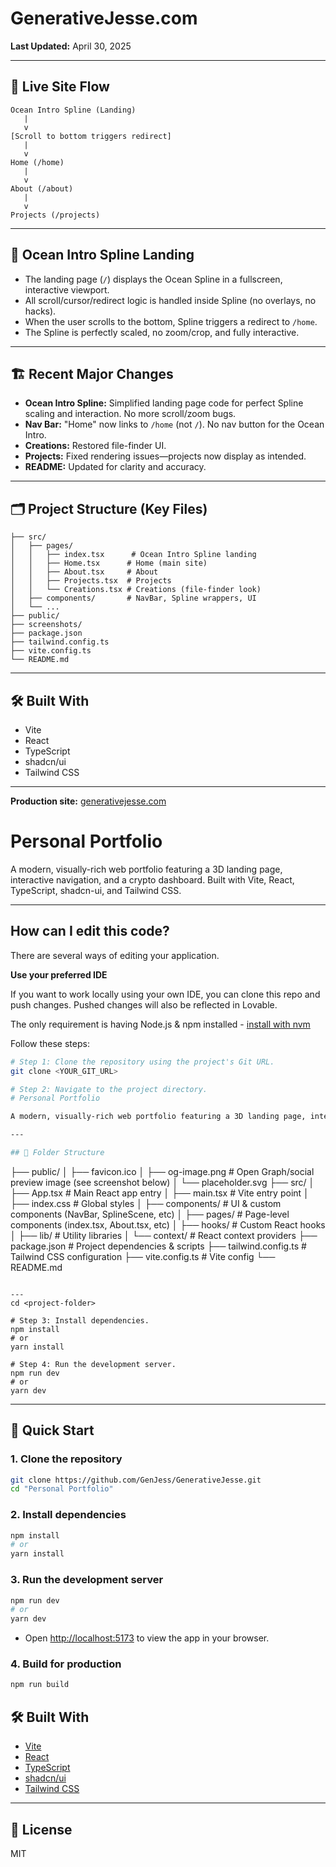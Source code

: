 # GenerativeJesse.com

**Last Updated:** April 30, 2025

---

## 🚀 Live Site Flow

```
Ocean Intro Spline (Landing)
   |
   v
[Scroll to bottom triggers redirect]
   |
   v
Home (/home)
   |
   v
About (/about)
   |
   v
Projects (/projects)
```

---

## 🌊 Ocean Intro Spline Landing
- The landing page (`/`) displays the Ocean Spline in a fullscreen, interactive viewport.
- All scroll/cursor/redirect logic is handled inside Spline (no overlays, no hacks).
- When the user scrolls to the bottom, Spline triggers a redirect to `/home`.
- The Spline is perfectly scaled, no zoom/crop, and fully interactive.

---

## 🏗️ Recent Major Changes
- **Ocean Intro Spline:** Simplified landing page code for perfect Spline scaling and interaction. No more scroll/zoom bugs.
- **Nav Bar:** "Home" now links to `/home` (not `/`). No nav button for the Ocean Intro.
- **Creations:** Restored file-finder UI.
- **Projects:** Fixed rendering issues—projects now display as intended.
- **README:** Updated for clarity and accuracy.

---

## 🗂️ Project Structure (Key Files)
```
├── src/
│   ├── pages/
│   │   ├── index.tsx      # Ocean Intro Spline landing
│   │   ├── Home.tsx      # Home (main site)
│   │   ├── About.tsx     # About
│   │   ├── Projects.tsx  # Projects
│   │   └── Creations.tsx # Creations (file-finder look)
│   ├── components/       # NavBar, Spline wrappers, UI
│   └── ...
├── public/
├── screenshots/
├── package.json
├── tailwind.config.ts
├── vite.config.ts
└── README.md
```

---

## 🛠️ Built With
- Vite
- React
- TypeScript
- shadcn/ui
- Tailwind CSS

---

**Production site:** [generativejesse.com](https://generativejesse.com)

# Personal Portfolio

A modern, visually-rich web portfolio featuring a 3D landing page, interactive navigation, and a crypto dashboard. Built with Vite, React, TypeScript, shadcn-ui, and Tailwind CSS.

---

## How can I edit this code?

There are several ways of editing your application.


**Use your preferred IDE**

If you want to work locally using your own IDE, you can clone this repo and push changes. Pushed changes will also be reflected in Lovable.

The only requirement is having Node.js & npm installed - [install with nvm](https://github.com/nvm-sh/nvm#installing-and-updating)

Follow these steps:

```sh
# Step 1: Clone the repository using the project's Git URL.
git clone <YOUR_GIT_URL>

# Step 2: Navigate to the project directory.
# Personal Portfolio

A modern, visually-rich web portfolio featuring a 3D landing page, interactive navigation, and a crypto dashboard. Built with Vite, React, TypeScript, shadcn-ui, and Tailwind CSS.

---

## 📂 Folder Structure

```
├── public/
│   ├── favicon.ico
│   ├── og-image.png        # Open Graph/social preview image (see screenshot below)
│   └── placeholder.svg
├── src/
│   ├── App.tsx             # Main React app entry
│   ├── main.tsx            # Vite entry point
│   ├── index.css           # Global styles
│   ├── components/         # UI & custom components (NavBar, SplineScene, etc)
│   ├── pages/              # Page-level components (index.tsx, About.tsx, etc)
│   ├── hooks/              # Custom React hooks
│   ├── lib/                # Utility libraries
│   └── context/            # React context providers
├── package.json            # Project dependencies & scripts
├── tailwind.config.ts      # Tailwind CSS configuration
├── vite.config.ts          # Vite config
└── README.md
```

---
cd <project-folder>

# Step 3: Install dependencies.
npm install
# or
yarn install

# Step 4: Run the development server.
npm run dev
# or
yarn dev
```

---

## 🚀 Quick Start

### 1. Clone the repository
```sh
git clone https://github.com/GenJess/GenerativeJesse.git
cd "Personal Portfolio"
```

### 2. Install dependencies
```sh
npm install
# or
yarn install
```

### 3. Run the development server
```sh
npm run dev
# or
yarn dev
```
- Open [http://localhost:5173](http://localhost:5173) to view the app in your browser.

### 4. Build for production
```sh
npm run build
```

## 🛠️ Built With
- [Vite](https://vitejs.dev/)
- [React](https://react.dev/)
- [TypeScript](https://www.typescriptlang.org/)
- [shadcn/ui](https://ui.shadcn.com/)
- [Tailwind CSS](https://tailwindcss.com/)

---

## 📄 License
MIT

